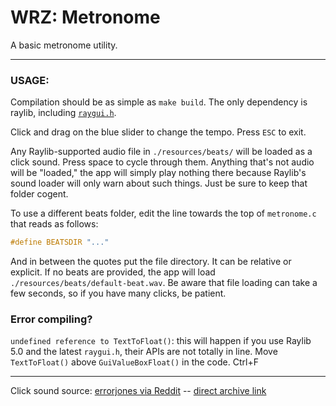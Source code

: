 # WRZ: Metronome

A basic metronome utility.

---

### USAGE: 

Compilation should be as simple as `make build`. The only dependency is raylib, including [`raygui.h`](https://github.com/raysan5/raygui/blob/master/src/raygui.h).

Click and drag on the blue slider to change the tempo. Press `ESC` to exit.

Any Raylib-supported audio file in `./resources/beats/` will be loaded as a click sound. Press space to cycle through them. Anything that's not audio will be "loaded," the app will simply play nothing there because Raylib's sound loader will only warn about such things. Just be sure to keep that folder cogent.

To use a different beats folder, edit the line towards the top of `metronome.c` that reads as follows:
```c
#define BEATSDIR "..."
```
And in between the quotes put the file directory. It can be relative or explicit. If no beats are provided, the app will load `./resources/beats/default-beat.wav`. Be aware that file loading can take a few seconds, so if you have many clicks, be patient.

### Error compiling?

`undefined reference to TextToFloat()`: this will happen if you use Raylib 5.0 and the latest `raygui.h`, their APIs are not totally in line. Move `TextToFloat()` above `GuiValueBoxFloat()` in the code. Ctrl+F

---

Click sound source: [errorjones via Reddit](https://www.reddit.com/r/audioengineering/comments/kg8gth/free_click_track_sound_archive/?rdt=32981) -- [direct archive link](https://stash.reaper.fm/40824/Metronomes.zip)
